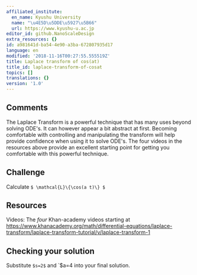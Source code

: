 ```yaml
---
affiliated_institute:
  en_name: Kyushu University
  name: "\u4E5D\u5DDE\u5927\u5B66"
  url: https://www.kyushu-u.ac.jp
editor_id: github.NanoScaleDesign
extra_resources: {}
id: a981641d-ba54-4e90-a3ba-672807935d17
language: en
modified: '2018-11-16T00:27:55.555519Z'
title: Laplace transform of cos(at)
title_id: laplace-transform-of-cosat
topics: []
translations: {}
version: '1.0'
---
```


## Comments
The Laplace Transform is a powerful technique that has many uses beyond solving ODE's. It can however appear a bit abstract at first. Becoming comfortable with controlling and manipulating the transform will help provide confidence when using it to solve ODE's. The four videos in the resources above provide an excellent starting point for getting you comfortable with this powerful technique.

## Challenge
Calculate `$ \mathcal{L}\{\cos(a t)\} $`

## Resources
Videos: The *four* Khan-academy videos starting at https://www.khanacademy.org/math/differential-equations/laplace-transform/laplace-transform-tutorial/v/laplace-transform-1

## Checking your solution
Substitute `$s=2$` and `$a=4 into your final solution.
